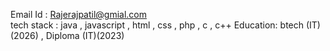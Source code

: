 Email Id : Rajerajpatil@gmial.com
<br>
tech stack : java , javascript , html , css , php , c , c++
Education: btech (IT)(2026) , Diploma (IT)(2023)
